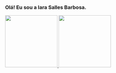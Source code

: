 ### Olá! Eu sou a Iara Salles Barbosa.


<div>
  <a href="https://github.com/iarasallesbarbosa">
  <img height="170em" src="https://github-readme-stats.vercel.app/api?username=iarasallesbarbosa&show_icons=true&theme=dracula&include_all_commits=true&count_private=true"/>
  <img height="170em" src="https://github-readme-stats.vercel.app/api/top-langs/?username=iarasallesbarbosa&layout=compact&langs_count=16&theme=dracula"/>
</div>


